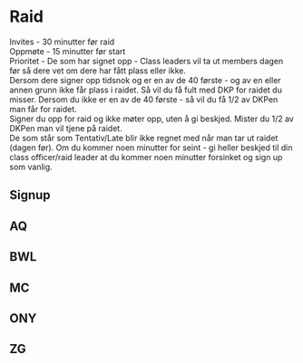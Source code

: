 # Raid
Invites - 30 minutter før raid  
Oppmøte - 15 minutter før start   
Prioritet - De som har signet opp - Class leaders vil ta ut members dagen før så dere vet om dere har fått plass eller ikke.  
Dersom dere signer opp tidsnok og er en av de 40 første - og av en eller annen grunn ikke får plass i raidet. Så vil du få fult med DKP for raidet du misser.
Dersom du ikke er en av de 40 første - så vil du få 1/2 av DKPen man får for raidet.  
Signer du opp for raid og ikke møter opp, uten å gi beskjed. Mister du 1/2 av DKPen man vil tjene på raidet.  
De som står som Tentativ/Late blir ikke regnet med når man tar ut raidet (dagen før). Om du kommer noen minutter for seint - gi heller beskjed til din class officer/raid leader at du kommer noen minutter forsinket og sign up som vanlig.  

## Signup


## AQ

## BWL

## MC

## ONY

## ZG
